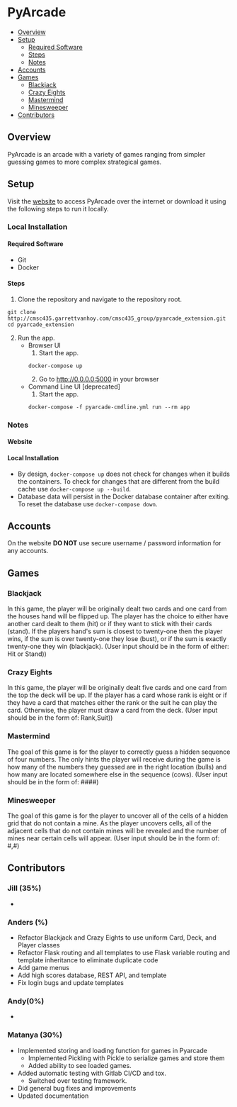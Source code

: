 # PyArcade
- [Overview](#overview)
- [Setup](#setup)
  - [Required Software](#required-software)
  - [Steps](#steps)
  - [Notes](#notes)
- [Accounts](#accounts)
- [Games](#games)
  - [Blackjack](#blackjack)
  - [Crazy Eights](#crazy-eights)
  - [Mastermind](#mastermind)
  - [Minesweeper](#minesweeper)
- [Contributors](#contributors)

## Overview
PyArcade is an arcade with a variety of games ranging from simpler guessing
games to more complex strategical games.

## Setup
Visit the [website](ec2-3-22-112-101.us-east-2.compute.amazonaws.com:80) to
access PyArcade over the internet or download it using the following steps to
run it locally.

### Local Installation
#### Required Software
- Git
- Docker

#### Steps
1. Clone the repository and navigate to the repository root.  
```
git clone http://cmsc435.garrettvanhoy.com/cmsc435_group/pyarcade_extension.git
cd pyarcade_extension
```
2. Run the app.
   - Browser UI
     1. Start the app.
     ```
     docker-compose up
     ```
     2. Go to http://0.0.0.0:5000 in your browser
   - Command Line UI [deprecated]
     1. Start the app.
     ```
     docker-compose -f pyarcade-cmdline.yml run --rm app
     ```

### Notes
#### Website

#### Local Installation
- By design, `docker-compose up` does not check for changes when it builds the
containers. To check for changes that are different from the build cache use
`docker-compose up --build`.
- Database data will persist in the Docker database container after exiting. To
reset the database use `docker-compose down`.

## Accounts
On the website **DO NOT** use secure username / password information for any accounts.

## Games
### Blackjack
In this game, the player will be originally dealt two cards and one card from the houses hand will be flipped up. The player has
the choice to either have another card dealt to them (hit) or if they want to stick with their cards (stand). If the players hand's sum
is closest to twenty-one then the player wins, if the sum is over twenty-one they lose (bust), or if the sum is exactly twenty-one they win (blackjack). (User input should be in the form of either: Hit or Stand))

### Crazy Eights
In this game, the player will be originally dealt five cards and one card from the top the deck will be up. If the player has a 
card whose rank is eight or if they have a card that matches either the rank or the suit he can play the card. 
Otherwise, the player must draw a card from the deck. (User input should be in the form of: Rank,Suit))

### Mastermind
The goal of this game is for the player to correctly guess a hidden sequence of four numbers. The only hints the player will receive during the game is how many of the numbers they guessed 
are in the right location (bulls) and how many are located somewhere else in the sequence (cows). 
(User input should be in the form of: ####)

### Minesweeper
The goal of this game is for the player to uncover all of the cells of a hidden grid that do not contain a mine. As the player
uncovers cells, all of the adjacent cells that do not contain mines will be revealed and the number of mines near certain cells will appear.
(User input should be in the form of: #,#)

## Contributors
### Jill (35%)
- 

### Anders (%)
- Refactor Blackjack and Crazy Eights to use uniform Card, Deck, and Player classes
- Refactor Flask routing and all templates to use Flask variable routing and
template inheritance to eliminate duplicate code
- Add game menus
- Add high scores database, REST API, and template
- Fix login bugs and update templates

### Andy(0%)
- 

### Matanya (30%)
- Implemented storing and loading function for games in Pyarcade
  - Implemented Pickling with Pickle to serialize games and store them
  - Added ability to see loaded games.
- Added automatic testing with Gitlab CI/CD and tox.
  - Switched over testing framework.
- Did general bug fixes and improvements
- Updated documentation


